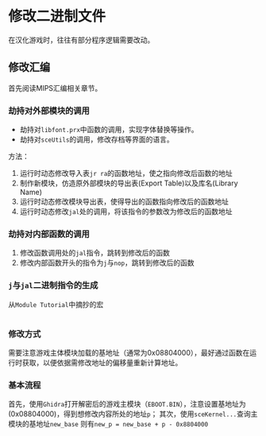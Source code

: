 # 修改二进制文件

在汉化游戏时，往往有部分程序逻辑需要改动。

## 修改汇编

首先阅读MIPS汇编相关章节。

### 劫持对外部模块的调用

+ 劫持对`libfont.prx`中函数的调用，实现字体替换等操作。
+ 劫持对`sceUtils`的调用，修改存档等界面的语言。

方法：
1. 运行时动态修改导入表`jr ra`的函数地址，使之指向修改后函数的地址
2. 制作新模块，仿造原外部模块的导出表(Export Table)以及库名(Library Name)
3. 运行时动态修改模块导出表，使得导出的函数指向修改后的函数地址
4. 运行时动态修改`jal`处的调用，将该指令的参数改为修改后的函数地址

### 劫持对内部函数的调用
1. 修改函数调用处的`jal`指令，跳转到修改后的函数
2. 修改内部函数开头的指令为`j`与`nop`，跳转到修改后的函数

### `j`与`jal`二进制指令的生成

从`Module Tutorial`中摘抄的宏

```

```

### 修改方式

需要注意游戏主体模块加载的基地址（通常为0x08804000），最好通过函数在运行时获取，以便依据需修改地址的偏移量重新计算地址。

### 基本流程

首先，使用`Ghidra`打开解密后的游戏主模块（`EBOOT.BIN`），注意设置基地址为(0x08804000)，得到想修改内容所处的地址`p`；
其次，使用`sceKernel...`查询主模块的基地址`new_base`
则有`new_p = new_base + p - 0x8804000` 